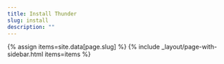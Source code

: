 ```yaml
---
title: Install Thunder
slug: install
description: ""
---
```

{% assign items=site.data[page.slug] %}
{% include _layout/page-with-sidebar.html items=items %}
